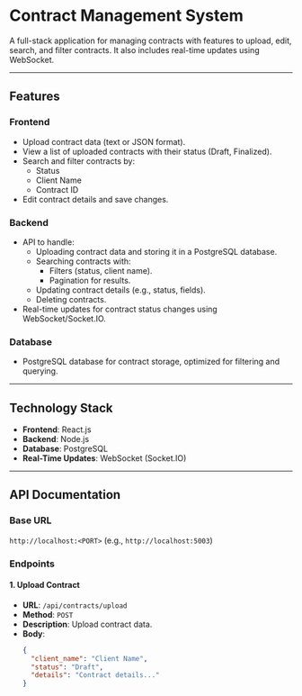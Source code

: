# Contract Management System

A full-stack application for managing contracts with features to upload, edit, search, and filter contracts. It also includes real-time updates using WebSocket.

---

## Features

### Frontend
- Upload contract data (text or JSON format).
- View a list of uploaded contracts with their status (Draft, Finalized).
- Search and filter contracts by:
  - Status
  - Client Name
  - Contract ID
- Edit contract details and save changes.

### Backend
- API to handle:
  - Uploading contract data and storing it in a PostgreSQL database.
  - Searching contracts with:
    - Filters (status, client name).
    - Pagination for results.
  - Updating contract details (e.g., status, fields).
  - Deleting contracts.
- Real-time updates for contract status changes using WebSocket/Socket.IO.

### Database
- PostgreSQL database for contract storage, optimized for filtering and querying.

---

## Technology Stack
- **Frontend**: React.js
- **Backend**: Node.js
- **Database**: PostgreSQL
- **Real-Time Updates**: WebSocket (Socket.IO)

---

## API Documentation

### Base URL
`http://localhost:<PORT>` (e.g., `http://localhost:5003`)

### Endpoints

#### **1. Upload Contract**
- **URL**: `/api/contracts/upload`
- **Method**: `POST`
- **Description**: Upload contract data.
- **Body**:
  ```json
  {
    "client_name": "Client Name",
    "status": "Draft",
    "details": "Contract details..."
  }
